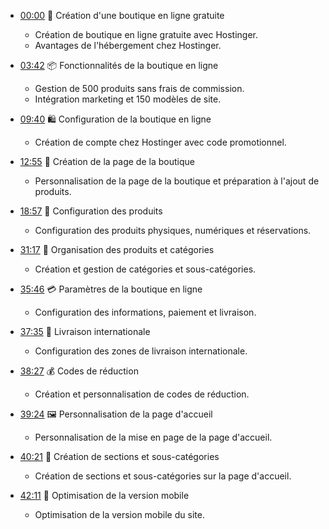 - [00:00](https://youtu.be/m7DgN0oLmGg?t=0s) 🛒 Création d'une boutique en ligne gratuite

  - Création de boutique en ligne gratuite avec Hostinger.
  - Avantages de l'hébergement chez Hostinger.

- [03:42](https://youtu.be/m7DgN0oLmGg?t=222s) 📦 Fonctionnalités de la boutique en ligne

  - Gestion de 500 produits sans frais de commission.
  - Intégration marketing et 150 modèles de site.

- [09:40](https://youtu.be/m7DgN0oLmGg?t=580s) 🛍️ Configuration de la boutique en ligne

  - Création de compte chez Hostinger avec code promotionnel.

- [12:55](https://youtu.be/m7DgN0oLmGg?t=775s) 🧰 Création de la page de la boutique

  - Personnalisation de la page de la boutique et préparation à l'ajout de produits.

- [18:57](https://youtu.be/m7DgN0oLmGg?t=1137s) 🛒 Configuration des produits

  - Configuration des produits physiques, numériques et réservations.

- [31:17](https://youtu.be/m7DgN0oLmGg?t=1877s) 🧩 Organisation des produits et catégories

  - Création et gestion de catégories et sous-catégories.

- [35:46](https://youtu.be/m7DgN0oLmGg?t=2146s) 💳 Paramètres de la boutique en ligne

  - Configuration des informations, paiement et livraison.

- [37:35](https://www.youtube.com/watch?v=m7DgN0oLmGg&t=37m35s) 🚚 Livraison internationale

  - Configuration des zones de livraison internationale.

- [38:27](https://www.youtube.com/watch?v=m7DgN0oLmGg&t=38m27s) 💰 Codes de réduction

  - Création et personnalisation de codes de réduction.

- [39:24](https://www.youtube.com/watch?v=m7DgN0oLmGg&t=39m24s) 🖼️ Personnalisation de la page d'accueil

  - Personnalisation de la mise en page de la page d'accueil.

- [40:21](https://www.youtube.com/watch?v=m7DgN0oLmGg&t=40m21s) 🧩 Création de sections et sous-catégories

  - Création de sections et sous-catégories sur la page d'accueil.

- [42:11](https://www.youtube.com/watch?v=m7DgN0oLmGg&t=42m11s) 📱 Optimisation de la version mobile

  - Optimisation de la version mobile du site.
